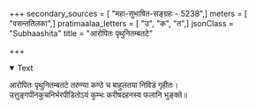 +++
secondary_sources = [ "महा-सुभाषित-सङ्ग्रहः - 5238",]
meters = [ "वसन्ततिलका",]
pratimaalaa_letters = [ "उ", "क", "त",]
jsonClass = "Subhaashita"
title = "आरोपितः पृथुनितम्बतटे"

+++

<details open><summary>Text</summary>

आरोपितः पृथुनितम्बतटे तरुण्या कण्ठे च बाहुलतया निविडं गृहीतः।  
उत्तुङ्गपीनकुचनिर्भरपीडितोऽयं कुम्भः करीषदहनस्य फलानि भुङ्क्ते॥
</details>
